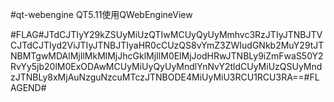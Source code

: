 #qt-webengine
QT5.11使用QWebEngineView

#FLAG#JTdCJTIyY29kZSUyMiUzQTIwMCUyQyUyMmhvc3RzJTIyJTNBJTVCJTdCJTIyd2ViJTIyJTNBJTIyaHR0cCUzQS8vYmZ3ZWIudGNkb2MuY29tJTNBMTgwMDAlMjIlMkMlMjJhcGklMjIlM0ElMjJodHRwJTNBLy9iZmFwaS50Y2RvYy5jb20lM0ExODAwMCUyMiUyQyUyMndlYnNvY2tldCUyMiUzQSUyMndzJTNBLy8xMjAuNzguNzcuMTczJTNBODE4MiUyMiU3RCU1RCU3RA==#FLAGEND#
